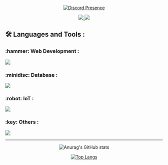 
<div align="center">

  [![Discord Presence](https://lanyard.cnrad.dev/api/939819492836524032?showDisplayName=true&hideStatus=true&hideDecoration=false)](https://discord.com/users/939819492836524032)
  
</div>

<div align="center">
  <div id="badges">
<!--   <a href="https://app.hackthebox.com/users/1397904">
  <img src="https://img.shields.io/badge/-HackTheBox-%239FEF00?style=for-the-badge&logo=hackthebox&logoColor=white">
  </a> -->

  <a href="https://tryhackme.com/r/p/LunaHTTP">
  <img src="https://img.shields.io/badge/-TryHackMe-%23212C42?style=for-the-badge&logo=tryhackme&logoColor=white">
  </a>

 <!-- <a href="https://hackerone.com/luna_zx_001">
  <img src="https://img.shields.io/badge/-HackerOne-%23494649?style=for-the-badge&logo=hackerone&logoColor=white">
  </a> -->
  
  <a href="https://www.youtube.com/watch?v=dQw4w9WgXcQ">
  <img src="https://img.shields.io/badge/YouTube-red?style=for-the-badge&logo=youtube&logoColor=white">
  </a>
</div>
</div>

### <h2>:hammer_and_wrench: Languages and Tools :</h2>
<div>
   <h3>:hammer: Web Development : </h3>
  <img src="https://skillicons.dev/icons?i=html,css,js,typescript,nodejs,react,next,bootstrap,express" />
</div>

<div>
   <h3>:minidisc: Database : </h3>
  <img src="https://skillicons.dev/icons?i=mongodb,mysql,prisma" />
</div>

<div>
   <h3>:robot: IoT : </h3>
  <img src="https://skillicons.dev/icons?i=cs,arduino" />
</div>

<div>
   <h3>:key: Others : </h3>
  <img src="https://skillicons.dev/icons?i=vscode,linux,docker,git,postman,bash" />
</div>

---
<div align="center">
  
 ![Anurag's GitHub stats](https://github-readme-stats.vercel.app/api?username=luna-zx&show_icons=true&theme=react)
  
</div>

<div align="center">


[![Top Langs](https://github-readme-stats.vercel.app/api/top-langs/?username=luna-zx&layout=compact&theme=react)](https://github.com/anuraghazra/github-readme-stats)
  
</div>
